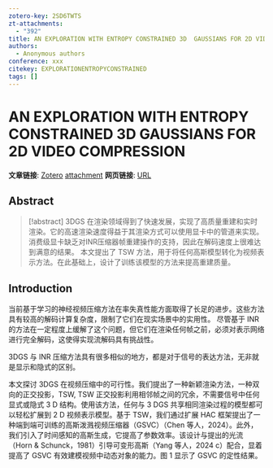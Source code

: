 ```yaml
---
zotero-key: 2SD6TWTS
zt-attachments:
  - "392"
title: AN EXPLORATION WITH ENTROPY CONSTRAINED 3D  GAUSSIANS FOR 2D VIDEO COMPRESSION
authors:
  - Anonymous authors
conference: xxx
citekey: EXPLORATIONENTROPYCONSTRAINED
tags: []
---
```

# AN EXPLORATION WITH ENTROPY CONSTRAINED 3D  GAUSSIANS FOR 2D VIDEO COMPRESSION

**文章链接**: [Zotero](zotero://select/library/items/2SD6TWTS) [attachment](file:///home/ilot/Documents/Zotero/storage/SJIND36N/_.pdf)
**网页链接**: [URL]()
## Abstract

>[!abstract]
>3DGS 在渲染领域得到了快速发展，实现了高质量重建和实时渲染。它的高速渲染速度得益于其渲染方式可以使用显卡中的管道来实现。
>消费级显卡缺乏对INR压缩器帧重建操作的支持，因此在解码速度上很难达到满意的结果。
>本文提出了 TSW 方法，用于将任何高斯模型转化为视频表示方法。在此基础上，设计了训练该模型的方法来提高重建质量。
## Introduction
当前基于学习的神经视频压缩方法在率失真性能方面取得了长足的进步。这些方法具有较高的解码计算复杂度，限制了它们在现实场景中的实用性。
尽管基于 INR 的方法在一定程度上缓解了这个问题，但它们在渲染任何帧之前，必须对表示网络进行完全解码，这使得实现流解码具有挑战性。

3DGS 与 INR 压缩方法具有很多相似的地方，都是对于信号的表达方法，无非就是显示和隐式的区别。

本文探讨 3DGS 在视频压缩中的可行性。我们提出了一种新颖渲染方法，一种双向的正交投影，TSW, TSW 正交投影利用相邻帧之间的冗余，不需要信号中任何显式或隐式 3 D 结构。使用该方法，任何与 3 DGS 共享相同渲染过程的模型都可以轻松扩展到 2 D 视频表示模型。基于 TSW，我们通过扩展 HAC 框架提出了一种端到端可训练的高斯泼溅视频压缩器（GSVC）（Chen 等人，2024）。此外，我们引入了时间感知的高斯生成，它提高了参数效率。该设计与提出的光流（Horn & Schunck，1981）引导可变形高斯（Yang 等人，2024 c）配合，显着提高了 GSVC 有效建模视频中动态对象的能力。图 1 显示了 GSVC 的定性结果。